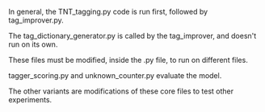 In general, the TNT_tagging.py code is run first, followed by tag_improver.py. 

The tag_dictionary_generator.py is called by the tag_improver, and doesn't run on its own.

These files must be modified, inside the .py file, to run on different files.

tagger_scoring.py and unknown_counter.py evaluate the model.

The other variants are modifications of these core files to test other experiments.
